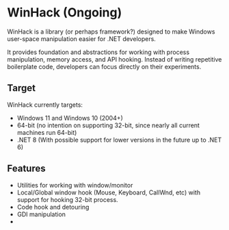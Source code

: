 # WinHack (Ongoing)
WinHack is a library (or perhaps framework?) designed to make Windows user-space manipulation easier for .NET developers.

It provides foundation and abstractions for working with process manipulation, memory access, and API hooking. Instead of writing repetitive boilerplate code, developers can focus directly on their experiments.

## Target
WinHack currently targets:

- Windows 11 and Windows 10 (2004+)
- 64-bit (no intention on supporting 32-bit, since nearly all current machines run 64-bit)
- .NET 8 (With possible support for lower versions in the future up to .NET 6)


## Features
- Utilities for working with window/monitor
- Local/Global window hook (Mouse, Keyboard, CallWnd, etc) with support for hooking 32-bit process.
- Code hook and detouring
- GDI manipulation
- 
